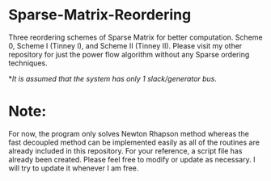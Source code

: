 # Sparse-Matrix-Reordering
Three reordering schemes of Sparse Matrix for better computation. Scheme 0, Scheme I (Tinney I), and Scheme II (Tinney II).
Please visit my other repository for just the power flow algorithm without any Sparse ordering techniques. 

*_It is assumed that the system has only 1 slack/generator bus._

# Note:
For now, the program only solves Newton Rhapson method whereas the fast decoupled method can be implemented easily as all of the routines are already included in this repository. For your reference, a script file has already been created. Please feel free to modify or update as necessary. I will try to update it whenever I am free.
